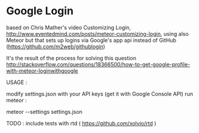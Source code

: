 Google Login
==========================
based on Chris Mather's video Customizing Login, http://www.eventedmind.com/posts/meteor-customizing-login,
using also Meteor but that sets up logins via Google's app api instead of GitHub (https://github.com/m2web/githublogin)

It's the result of the process for solving this question
http://stackoverflow.com/questions/18366500/how-to-get-google-profile-with-meteor-loginwithgoogle

USAGE :

modify settings.json with your API keys (get it with Google Console API)
run meteor :

meteor --settings settings.json


TODO :
include tests with rtd ( https://github.com/xolvio/rtd )




